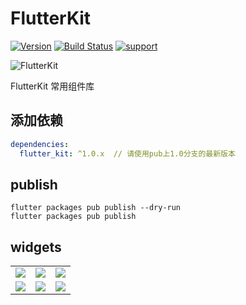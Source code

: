 
# FlutterKit

[![Version](https://img.shields.io/badge/version-1.0.1-blue.svg)](https://pub.dartlang.org/packages/fluro)
[![Build Status](https://travis-ci.org/theyakka/fluro.svg?branch=master)](https://travis-ci.org/theyakka/fluro)
[![support](https://img.shields.io/badge/platform-flutter%7Cdart%20vm-ff69b4.svg?style=flat-square)](https://github.com/flutterchina/dio)

![FlutterKit](https://github.com/bineanzhou/flutter_kit/blob/master/image/logo.png)

FlutterKit 常用组件库

## 添加依赖

```yaml
dependencies:
  flutter_kit: ^1.0.x  // 请使用pub上1.0分支的最新版本
```

## publish
```
flutter packages pub publish --dry-run
flutter packages pub publish
```

## widgets

 
<table>
    <tr>
        <td >
        <center>
        <img src="https://github.com/bineanzhou/flutter_kit/blob/master/image/screen/screen_container_page.jpg" >
        </center>
        </td>
        <td >
        <center>
        <img src="https://github.com/bineanzhou/flutter_kit/blob/master/image/screen/screen_row_page.jpg">
        </center>
        </td>
        <td >
        <center>
        <img src="https://github.com/bineanzhou/flutter_kit/blob/master/image/screen/screen_column_page.jpg">
        </center>
        </td>
    </tr>
    <tr>
        <td >
        <center>
        <img src="https://github.com/bineanzhou/flutter_kit/blob/master/image/screen/screen_image_page.jpg" >
        </center>
        </td>
        <td >
        <center>
        <img src="https://github.com/bineanzhou/flutter_kit/blob/master/image/screen/screen_text_page.jpg">
        </center>
        </td>
        <td >
        <center>
        <img src="https://github.com/bineanzhou/flutter_kit/blob/master/image/screen/screen_image_page.jpg">
        </center>
        </td>
    </tr>
</table>
